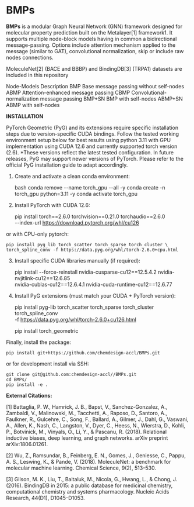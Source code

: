 # BMPs

**BMPs** is a modular Graph Neural Network (GNN) framework designed for molecular property prediction built on the Metalayer[1] framework1. It supports multiple node-block models having in common a bidirectional message-passing. Options include attention mechanism applied to the message (similar to GAT), convolutional normalization, skip or include raw nodes connections.

MoleculeNet[2] (BACE and BBBP) and BindingDB[3] (TRPA1) datasets are included in this repository

Node-Models	Description
BMP	        Base message passing without self-nodes
ABMP	        Attention-enhanced message passing
CBMP          	Convolutional-normalization message passing
BMP+SN		BMP with self-nodes
ABMP+SN		ABMP with self-nodes

**INSTALLATION**

PyTorch Geometric (PyG) and its extensions require specific installation steps due to version-specific CUDA bindings. Follow the tested working environment setup below for best results using python 3.11 with GPU implementation using CUDA 12.6 and currently supported torch version (2.6). *These versions reflect the latest tested configuration. In future releases, PyG may support newer versions of PyTorch. Please refer to the official PyG installation guide to adapt accordingly.

1. Create and activate a clean conda environment:

    bash conda remove --name torch_gpu --all -y conda create -n torch_gpu python=3.11 -y conda activate torch_gpu 
    
2. Install PyTorch with CUDA 12.6:

    pip install torch==2.6.0 torchvision==0.21.0 torchaudio==2.6.0 \
    --index-url https://download.pytorch.org/whl/cu126
    
or with CPU-only pytorch:

    pip install pyg_lib torch_scatter torch_sparse torch_cluster \
    torch_spline_conv -f https://data.pyg.org/whl/torch-2.6.0+cpu.html
    
3. Install specific CUDA libraries manually (if required):

    pip install --force-reinstall nvidia-cusparse-cu12==12.5.4.2 nvidia-nvjitlink-cu12==12.6.85 \
    nvidia-cublas-cu12==12.6.4.1 nvidia-cuda-runtime-cu12==12.6.77
    
4. Install PyG extensions (must match your CUDA + PyTorch version):

    pip install pyg-lib torch_scatter torch_sparse torch_cluster torch_spline_conv\
    -f https://data.pyg.org/whl/torch-2.6.0+cu126.html
    
    pip install torch_geometric
    
Finally, install the package:

    pip install git+https://github.com/chemdesign-accl/BMPs.git

or for development install via SSH:

    git clone git@github.com:chemdesign-accl//BMPs.git
    cd BMPs/
    pip install -e .

**External Citations:**

[1] Battaglia, P. W., Hamrick, J. B., Bapst, V., Sanchez-Gonzalez, A., Zambaldi, V., Malinowski, M., Tacchetti, A., Raposo, D., Santoro, A., Faulkner, R., Gulcehre, C., Song, F., Ballard, A., Gilmer, J., Dahl, G., Vaswani, A., Allen, K., Nash, C., Langston, V., Dyer, C., Heess, N., Wierstra, D., Kohli, P., Botvinick, M., Vinyals, O., Li, Y., & Pascanu, R. (2018). Relational inductive biases, deep learning, and graph networks. arXiv preprint arXiv:1806.01261.

[2] Wu, Z., Ramsundar, B., Feinberg, E. N., Gomes, J., Geniesse, C., Pappu, A. S., Leswing, K., & Pande, V. (2018). MoleculeNet: a benchmark for molecular machine learning. Chemical Science, 9(2), 513–530.

[3] Gilson, M. K., Liu, T., Baitaluk, M., Nicola, G., Hwang, L., & Chong, J. (2016). BindingDB in 2015: a public database for medicinal chemistry, computational chemistry and systems pharmacology. Nucleic Acids Research, 44(D1), D1045–D1053.
